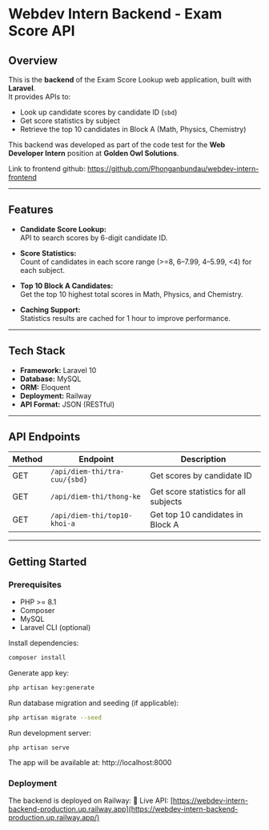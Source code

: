 # Webdev Intern Backend - Exam Score API

## Overview

This is the **backend** of the Exam Score Lookup web application, built with **Laravel**.  
It provides APIs to:

- Look up candidate scores by candidate ID (`sbd`)
- Get score statistics by subject
- Retrieve the top 10 candidates in Block A (Math, Physics, Chemistry)

This backend was developed as part of the code test for the **Web Developer Intern** position at **Golden Owl Solutions**.

Link to frontend github: https://github.com/Phonganbundau/webdev-intern-frontend

---

## Features

- **Candidate Score Lookup:**  
  API to search scores by 6-digit candidate ID.

- **Score Statistics:**  
  Count of candidates in each score range (>=8, 6–7.99, 4–5.99, <4) for each subject.

- **Top 10 Block A Candidates:**  
  Get the top 10 highest total scores in Math, Physics, and Chemistry.

- **Caching Support:**  
  Statistics results are cached for 1 hour to improve performance.

---

## Tech Stack

- **Framework:** Laravel 10  
- **Database:** MySQL  
- **ORM:** Eloquent  
- **Deployment:** Railway  
- **API Format:** JSON (RESTful)

---

## API Endpoints

| Method | Endpoint                | Description                               |
|--------|-------------------------|-------------------------------------------|
| GET    | `/api/diem-thi/tra-cuu/{sbd}`     | Get scores by candidate ID                |
| GET    | `/api/diem-thi/thong-ke`       | Get score statistics for all subjects     |
| GET    | `/api/diem-thi/top10-khoi-a`    | Get top 10 candidates in Block A          |

---

## Getting Started

### Prerequisites

- PHP >= 8.1  
- Composer  
- MySQL  
- Laravel CLI (optional)

Install dependencies:

```bash
composer install
```

Generate app key:

```bash
php artisan key:generate
```

Run database migration and seeding (if applicable):
```bash
php artisan migrate --seed
```

Run development server:
```
php artisan serve
```
The app will be available at: http://localhost:8000

### Deployment

The backend is deployed on Railway:
🔗 Live API:
[https://webdev-intern-backend-production.up.railway.app](https://webdev-intern-backend-production.up.railway.app/)



